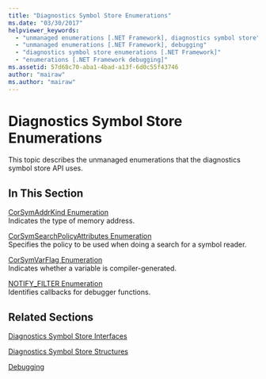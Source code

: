 ```yaml
---
title: "Diagnostics Symbol Store Enumerations"
ms.date: "03/30/2017"
helpviewer_keywords: 
  - "unmanaged enumerations [.NET Framework], diagnostics symbol store"
  - "unmanaged enumerations [.NET Framework], debugging"
  - "diagnostics symbol store enumerations [.NET Framework]"
  - "enumerations [.NET Framework debugging]"
ms.assetid: 57d68c70-aba1-4bad-a13f-6d0c55f43746
author: "mairaw"
ms.author: "mairaw"
---
```

# Diagnostics Symbol Store Enumerations
This topic describes the unmanaged enumerations that the diagnostics symbol store API uses.  
  
## In This Section  
 [CorSymAddrKind Enumeration](../../../../docs/framework/unmanaged-api/diagnostics/corsymaddrkind-enumeration.md)  
 Indicates the type of memory address.  
  
 [CorSymSearchPolicyAttributes Enumeration](../../../../docs/framework/unmanaged-api/diagnostics/corsymsearchpolicyattributes-enumeration.md)  
 Specifies the policy to be used when doing a search for a symbol reader.  
  
 [CorSymVarFlag Enumeration](../../../../docs/framework/unmanaged-api/diagnostics/corsymvarflag-enumeration.md)  
 Indicates whether a variable is compiler-generated.  
  
 [NOTIFY_FILTER Enumeration](../../../../docs/framework/unmanaged-api/diagnostics/notify-filter-enumeration.md)  
 Identifies callbacks for debugger functions.  
  
## Related Sections  
 [Diagnostics Symbol Store Interfaces](../../../../docs/framework/unmanaged-api/diagnostics/diagnostics-symbol-store-interfaces.md)  
  
 [Diagnostics Symbol Store Structures](../../../../docs/framework/unmanaged-api/diagnostics/diagnostics-symbol-store-structures.md)  
  
 [Debugging](../../../../docs/framework/unmanaged-api/debugging/index.md)
